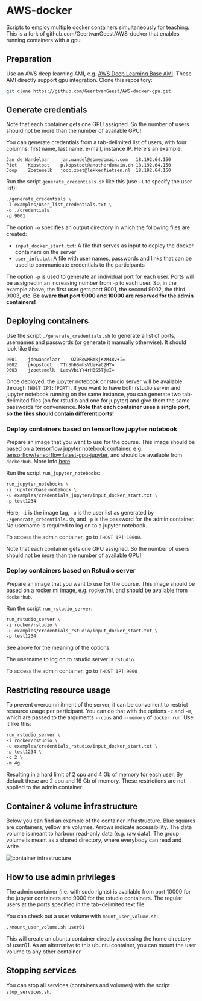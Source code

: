 # AWS-docker

Scripts to employ multiple docker containers simultaneously for teaching. 
This is a fork of github.com/GeertvanGeest/AWS-docker that enables running containers with a gpu. 

## Preparation

Use an AWS deep learning AMI, e.g. [AWS Deep Learning Base AMI](https://aws.amazon.com/marketplace/pp/prodview-dxk3xpeg6znhm?sr=0-1&ref_=beagle&applicationId=AWSMPContessa). These AMI directly support gpu integration.
Clone this repository:

```sh
git clone https://github.com/GeertvanGeest/AWS-docker-gpu.git
```

## Generate credentials

Note that each container gets one GPU assigned. So the number of users should not be more than the number of available GPU!

You can generate credentials from a tab-delimited list of users, with four columns: first name, last name, e-mail, instance IP. Here's an example:

```
Jan	de Wandelaar	jan.wandel@somedomain.com	18.192.64.150
Piet	Kopstoot	p.kopstoot@anotherdomain.ch	18.192.64.150
Joop	Zoetemelk	joop.zoet@lekkerfietsen.nl	18.192.64.150
```

Run the script `generate_credentials.sh` like this (use `-l` to specify the user list):

```sh
./generate_credentials \
-l examples/user_list_credentials.txt \
-o ./credentials
-p 9001
```

The option `-o` specifies an output directory in which the following files are created:

* `input_docker_start.txt`: A file that serves as input to deploy the docker containers on the server
* `user_info.txt`: A file with user names, passwords and links that can be used to communicate credentials to the participants

The option `-p` is used to generate an individual port for each user. Ports will be assigned in an increasing number from `-p` to each user. So, in the example above, the first user gets port 9001, the second 9002, the third 9003, etc. **Be aware that port 9000 and 10000 are reserved for the admin containers!**

## Deploying containers

Use the script `./generate_credentials.sh` to generate a list of ports, usernames and passwords (or generate it manually otherwise). It should look like this:

```
9001	jdewandelaar	OZDRqwMRmkjKzM48v+I=
9002	pkopstoot	YTnSh6SmhsVUe+aC2HY=
9003	jzoetemelk	LadwVbiYY4rH0S5TjeI=
```

Once deployed, the jupyter notebook or rstudio server will be available through `[HOST IP]:[PORT]`. If you want to have both rstudio server and jupyter notebook running on the same instance, you can generate two tab-delimited files (on for rstudio and one for jupyter) and give them the same passwords for convenience. **Note that each container uses a single port, so the files should contain different ports!**

### Deploy containers based on tensorflow jupyter notebook

Prepare an image that you want to use for the course. This image should be based on a tensorflow jupyter notebook container, e.g. [tensorflow/tensorflow:latest-gpu-jupyter](https://hub.docker.com/r/tensorflow/tensorflow/tags?page=1&ordering=last_updated), and should be available from `dockerhub`. More info [here](https://www.tensorflow.org/install/docker).

Run the script `run_jupyter_notebooks`:

```sh
run_jupyter_notebooks \
-i jupyter/base-notebook \
-u examples/credentials_jupyter/input_docker_start.txt \
-p test1234
```

Here, `-i` is the image tag, `-u` is the user list as generated by `./generate_credentials.sh`, and `-p` is the password for the admin container.
No username is required to log on to a jupyter notebook.

To access the admin container, go to `[HOST IP]:10000`.

Note that each container gets one GPU assigned. So the number of users should not be more than the number of available GPU!

### Deploy containers based on Rstudio server

Prepare an image that you want to use for the course. This image should be based on a rocker ml image, e.g. [rocker/ml](https://hub.docker.com/r/rocker/ml), and should be available from `dockerhub`.

Run the script `run_rstudio_server`:

```sh
run_rstudio_server \
-i rocker/rstudio \
-u examples/credentials_rstudio/input_docker_start.txt \
-p test1234
```

See above for the meaning of the options.

The username to log on to rstudio server is `rstudio`.

To access the admin container, go to `[HOST IP]:9000`

## Restricting resource usage

To prevent overcommitment of the server, it can be convenient to restrict resource usage per participant. You can do that with the options `-c` and `-m`, which are passed to the arguments `--cpus` and `--memory` of `docker run`. Use it like this:

```sh
run_rstudio_server \
-i rocker/rstudio \
-u examples/credentials_rstudio/input_docker_start.txt \
-p test1234 \
-c 2 \
-m 4g
```

Resulting in a hard limit of 2 cpu and 4 Gb of memory for each user. By default these are 2 cpu and 16 Gb of memory. These restrictions are not applied to the admin container.

## Container & volume infrastructure

Below you can find an example of the container infrastructure. Blue squares are containers, yellow are volumes. Arrows indicate accessibility. The data volume is meant to harbour read-only data (e.g. raw data). The group volume is meant as a shared directory, where everybody can read and write.

![container infrastructure](infrastructure.png)

## How to use admin privileges

The admin container (i.e. with sudo rights) is available from port 10000 for the jupyter containers and 9000 for the rstudio containers. The regular users at the ports specified in the tab-delimited text file.

You can check out a user volume with `mount_user_volume.sh`:

```sh
./mount_user_volume.sh user01
```

This will create an ubuntu container directly accessing the home directory of user01. As an alternative to this ubuntu container, you can mount the user volume to any other container.

## Stopping services

You can stop all services (containers and volumes) with the script `stop_services.sh`.
